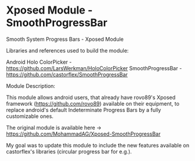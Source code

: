 # Xposed Module -SmoothProgressBar
Smooth System Progress Bars - Xposed Module

Libraries and references used to build the module:

Android Holo ColorPicker - https://github.com/LarsWerkman/HoloColorPicker
SmoothProgressBar - https://github.com/castorflex/SmoothProgressBar

Module Description:

This module allows android users, that already have rovo89's Xposed framework (https://github.com/rovo89) available on their equipment, to replace android's default Indeterminate Progress Bars by a fully customizable ones.

The original module is available here -> https://github.com/MohammadAG/Xposed-SmoothProgressBar

My goal was to update this module to include the new features available on castorflex's libraries (circular progress bar for e.g.).
